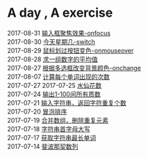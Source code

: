 # A day , A exercise
2017-08-31 [输入框聚焦效果-onfocus](inputFocus.html)  
2017-08-30 [今天星期几-switch](date.js)  
2017-08-29 [鼠标划过按钮变色-onmouseover](btnColorChange.html)  
2017-08-28 [求一组数字的平均值](avg.js)  
2017-08-27 [根据多选框改变背景颜色-onchange](selectColor.html)  
2017-08-07 [计算每个单词出现的次数](String.js)  
2017-07-27 
2017-07-25 [水仙花数](waterflower.js)  
2017-07-24 [输出1-100间所有质数](zhishu.js)  
2017-07-21 [输入字符串，返回字符重复个数](countCharNum.js)   
2017-07-20 [冒泡排序](bubbleSort.js)  
2017-07-19 [合并数组，删除重复元素](mergeArrays.js)    
2017-07-18 [字符串首字母大写](changeUpperWord.js)    
2017-07-17 [获取字符串最长单词](getLongestWord.js)  
2017-07-14 [斐波那契数列](feibo.js)
